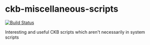 # ckb-miscellaneous-scripts

[![Build Status](https://travis-ci.com/nervosnetwork/ckb-miscellaneous-scripts.svg?branch=master)](https://travis-ci.com/nervosnetwork/ckb-miscellaneous-scripts)

Interesting and useful CKB scripts which aren't necessarily in system scripts
